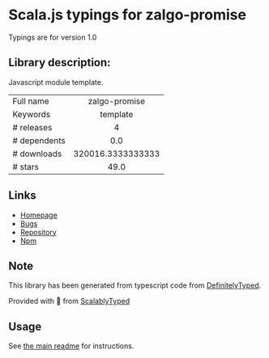 
# Scala.js typings for zalgo-promise

Typings are for version 1.0

## Library description:
Javascript module template.

|                    |                 |
| ------------------ | :-------------: |
| Full name          | zalgo-promise |
| Keywords           | template |
| # releases         | 4 |
| # dependents       | 0.0 |
| # downloads        | 320016.3333333333 |
| # stars            | 49.0 |

## Links
- [Homepage](https://github.com/krakenjs/zalgo-promise#readme)
- [Bugs](https://github.com/krakenjs/zalgo-promise/issues)
- [Repository](https://github.com/krakenjs/zalgo-promise)
- [Npm](https://www.npmjs.com/package/zalgo-promise)
    


## Note
This library has been generated from typescript code from [DefinitelyTyped](https://definitelytyped.org).

Provided with :purple_heart: from [ScalablyTyped](https://github.com/oyvindberg/ScalablyTyped)

## Usage
See [the main readme](../../readme.md) for instructions.


